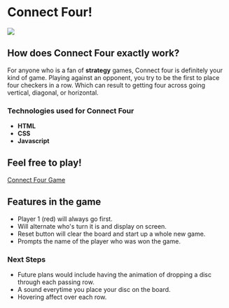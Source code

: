 # Connect Four! 
![](https://i.imgur.com/Yh2u26E.png)

## How does Connect Four exactly work?
For anyone who is a fan of **strategy** games, Connect four is definitely your kind of game. Playing against an opponent, you try to be the first to place four checkers in a row. Which can result to getting four across going vertical, diagonal, or horizontal.

### Technologies used for Connect Four 
* **HTML** 
* **CSS**
* **Javascript** 

## Feel free to play! 
[Connect Four Game](https://vestrada64.github.io/connect-four/)

## Features in the game
* Player 1 (red) will always go first.
* Will alternate who's turn it is and display on screen.
* Reset button will clear the board and start up a whole new game.  
* Prompts the name of the player who was won the game.

### Next Steps 
* Future plans would include having the animation of dropping a disc through each passing row.
* A sound everytime you place your disc on the board. 
* Hovering affect over each row. 

